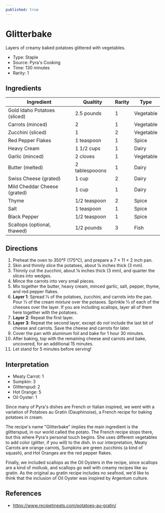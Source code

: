 ```yaml
---
published: true
---
```


# Glitterbake

Layers of creamy baked potatoes glittered with vegetables.

* Type: Staple
* Source: Pyra's Cooking
* Time: 130 minutes
* Rarity: 1

## Ingredients

| Ingredient           | Qualtity       | Rarity | Type      |
| -------------------- | -------------- | ------ | --------- |
| Gold Idaho Potatoes (sliced) | 2.5 pounds | 1  | Vegetable |
| Carrots (minced)     | 2              | 1      | Vegetable |
| Zucchini (sliced)    | 1              | 2      | Vegetable |
| Red Pepper Flakes    | 1 teaspoon     | 1      | Spice     |
| Heavy Cream          | 1 1/2 cups     | 1      | Dairy     |
| Garlic (minced)      | 2 cloves       | 1      | Vegetable |
| Butter (melted)      | 2 tablespooons | 1      | Dairy     |
| Swiss Cheese (grated)| 1 cup          | 2      | Dairy     |
| Mild Cheddar Cheese (grated) | 1 cup  | 1      | Dairy     |
| Thyme                | 1/2 teaspoon   | 2      | Spice     |
| Salt                 | 1 teaspoon     | 1      | Spice     |
| Black Pepper         | 1/2 teaspoon   | 1      | Spice     |
| Scallops (optional, thawed)  | 1/2 pounds | 3  | Fish      |

## Directions

1. Preheat the oven to 350°F (175°C), and prepare a 7 &times; 11 &times; 2 inch pan.
2. Skin and thinnly slice the potatoes, about ⅛ inches thick (3 mm).
3. Thinnly cut the zucchini, about ⅛ inches thick (3 mm), and quarter the slices into wedges.
4. Mince the carrots into very small pieces.
5. Mix together the butter, heavy cream, minced garlic, salt, pepper, thyme, and red pepper flakes.
6. **Layer 1**: Spread ⅓ of the potatoes, zucchini, and carrots into the pan. Pour ⅓ of the cream mixture over the potaoes. Sprinkle ⅓ of each of the cheeses over the layer. If you are including scallops, layer all of them here together with the potatoes.
7. **Layer 2**: Repeat the first layer.
8. **Layer 3**: Repeat the second layer, except do _not_ include the last bit of cheese and carrots. Save the cheese and carrots for later.
9. Cover the pan with aluminum foil and bake for 1 hour 30 minutes.
10. After baking, top with the remaining cheese and carrots and bake, uncovered, for an additional 15 minutes.
11. Let stand for 5 minutes before serving!

## Interpretation

* Meaty Carrot: 1
* Sumpkin: 3
* Glitterspud: 2
* Hot Orange: 5
* Oil Oyster: 1

Since many of Pyra's dishes are French or Italian inspired, we went with a variation of Potatoes au Gratin (Dauphinoise), a French recipe for baking potatoes in cream.

The recipe's name "Glitterbake" implies the main ingredient is the glitterspud, in our world called the potato. The French recipe stops there, but this where Pyra's personal touch begins. She uses different vegetables to add color (_glitter_, if you will) to the dish. In our interpretation, Meaty Carrots are orange carrots, Sumpkins are green zucchinis (a kind of squash), and Hot Oranges are the red pepper flakes.

Finally, we included scallops as the Oil Oysters in the recipe, since scallops are a kind of mollusk, and scallops go well with creamy recipes like au gratin. As the original au gratin recipe includes no seafood, we'd like to think that the inclusion of Oil Oyster was inspired by Argentum culture.

## References

* https://www.recipetineats.com/potatoes-au-gratin/
